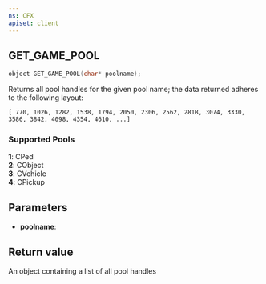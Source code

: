```yaml
---
ns: CFX
apiset: client
---
```

## GET_GAME_POOL

```c
object GET_GAME_POOL(char* poolname);
```

Returns all pool handles for the given pool name; the data returned adheres to the following layout:
```
[ 770, 1026, 1282, 1538, 1794, 2050, 2306, 2562, 2818, 3074, 3330, 3586, 3842, 4098, 4354, 4610, ...]
```

### Supported Pools
**1**: CPed  
**2**: CObject  
**3**: CVehicle  
**4**: CPickup  

## Parameters
* **poolname**: 

## Return value
An object containing a list of all pool handles
